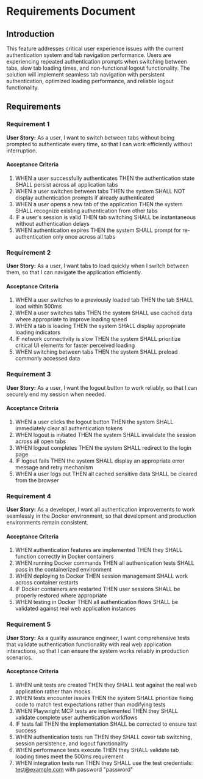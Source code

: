 # Requirements Document

## Introduction

This feature addresses critical user experience issues with the current authentication system and tab navigation performance. Users are experiencing repeated authentication prompts when switching between tabs, slow tab loading times, and non-functional logout functionality. The solution will implement seamless tab navigation with persistent authentication, optimized loading performance, and reliable logout functionality.

## Requirements

### Requirement 1

**User Story:** As a user, I want to switch between tabs without being prompted to authenticate every time, so that I can work efficiently without interruption.

#### Acceptance Criteria

1. WHEN a user successfully authenticates THEN the authentication state SHALL persist across all application tabs
2. WHEN a user switches between tabs THEN the system SHALL NOT display authentication prompts if already authenticated
3. WHEN a user opens a new tab of the application THEN the system SHALL recognize existing authentication from other tabs
4. IF a user's session is valid THEN tab switching SHALL be instantaneous without authentication delays
5. WHEN authentication expires THEN the system SHALL prompt for re-authentication only once across all tabs

### Requirement 2

**User Story:** As a user, I want tabs to load quickly when I switch between them, so that I can navigate the application efficiently.

#### Acceptance Criteria

1. WHEN a user switches to a previously loaded tab THEN the tab SHALL load within 500ms
2. WHEN a user switches tabs THEN the system SHALL use cached data where appropriate to improve loading speed
3. WHEN a tab is loading THEN the system SHALL display appropriate loading indicators
4. IF network connectivity is slow THEN the system SHALL prioritize critical UI elements for faster perceived loading
5. WHEN switching between tabs THEN the system SHALL preload commonly accessed data

### Requirement 3

**User Story:** As a user, I want the logout button to work reliably, so that I can securely end my session when needed.

#### Acceptance Criteria

1. WHEN a user clicks the logout button THEN the system SHALL immediately clear all authentication tokens
2. WHEN logout is initiated THEN the system SHALL invalidate the session across all open tabs
3. WHEN logout completes THEN the system SHALL redirect to the login page
4. IF logout fails THEN the system SHALL display an appropriate error message and retry mechanism
5. WHEN a user logs out THEN all cached sensitive data SHALL be cleared from the browser

### Requirement 4

**User Story:** As a developer, I want all authentication improvements to work seamlessly in the Docker environment, so that development and production environments remain consistent.

#### Acceptance Criteria

1. WHEN authentication features are implemented THEN they SHALL function correctly in Docker containers
2. WHEN running Docker commands THEN all authentication tests SHALL pass in the containerized environment
3. WHEN deploying to Docker THEN session management SHALL work across container restarts
4. IF Docker containers are restarted THEN user sessions SHALL be properly restored where appropriate
5. WHEN testing in Docker THEN all authentication flows SHALL be validated against real web application instances

### Requirement 5

**User Story:** As a quality assurance engineer, I want comprehensive tests that validate authentication functionality with real web application interactions, so that I can ensure the system works reliably in production scenarios.

#### Acceptance Criteria

1. WHEN unit tests are created THEN they SHALL test against the real web application rather than mocks
2. WHEN tests encounter issues THEN the system SHALL prioritize fixing code to match test expectations rather than modifying tests
3. WHEN Playwright MCP tests are implemented THEN they SHALL validate complete user authentication workflows
4. IF tests fail THEN the implementation SHALL be corrected to ensure test success
5. WHEN authentication tests run THEN they SHALL cover tab switching, session persistence, and logout functionality
6. WHEN performance tests execute THEN they SHALL validate tab loading times meet the 500ms requirement
7. WHEN integration tests run THEN they SHALL use the test credentials: test@example.com with password "password"